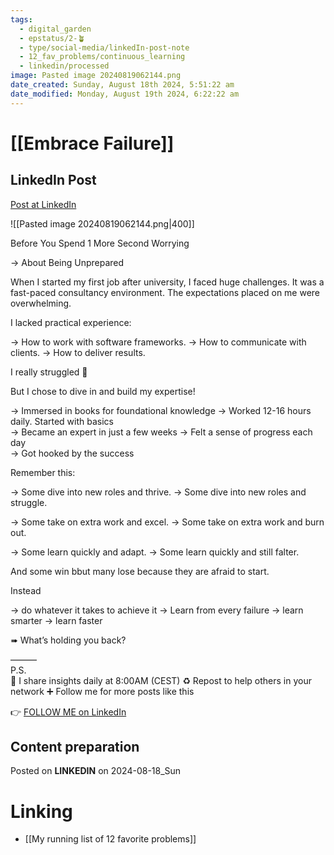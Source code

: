 ```yaml
---
tags:
  - digital_garden
  - epstatus/2-🪴
  - type/social-media/linkedIn-post-note
  - 12_fav_problems/continuous_learning
  - linkedin/processed
image: Pasted image 20240819062144.png
date_created: Sunday, August 18th 2024, 5:51:22 am
date_modified: Monday, August 19th 2024, 6:22:22 am
---
```

# [[Embrace Failure]]
## LinkedIn Post
[Post at LinkedIn](https://www.linkedin.com/posts/sebastiankamilli_before-you-spend-1-more-second-worrying-activity-7230815954492964864-8tjo?utm_source=share&utm_medium=member_desktop)

![[Pasted image 20240819062144.png|400]]

Before You Spend 1 More Second Worrying

→ About Being Unprepared

When I started my first job after university, I faced huge challenges.
It was a fast-paced consultancy environment.
The expectations placed on me were overwhelming.

I lacked practical experience:

→ How to work with software frameworks.
→ How to communicate with clients.
→ How to deliver results. 

I really struggled 🤯

But I chose to dive in and build my expertise!

→ Immersed in books for foundational knowledge
→ Worked 12-16 hours daily. Started with basics  
→ Became an expert in just a few weeks
→ Felt a sense of progress each day  
→ Got hooked by the success

Remember this:

→ Some dive into new roles and thrive.
→ Some dive into new roles and struggle.

→ Some take on extra work and excel.
→ Some take on extra work and burn out.

→ Some learn quickly and adapt.
→ Some learn quickly and still falter.

And some win bbut many lose because they are afraid to start.

Instead

→ do whatever it takes to achieve it
→ Learn from every failure
→ learn smarter
→ learn faster


➠ What’s holding you back?

———  
P.S.  
🔔 I share insights daily at 8:00AM (CEST)
♻ Repost to help others in your network
➕ Follow me for more posts like this

👉 [FOLLOW ME on LinkedIn](https://www.linkedin.com/comm/mynetwork/discovery-see-all?usecase=PEOPLE_FOLLOWS&followMember=sebastiankamilli)

## Content preparation



Posted on **LINKEDIN** on 2024-08-18_Sun
# Linking
+ [[My running list of 12 favorite problems]]